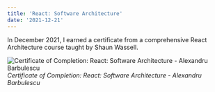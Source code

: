```yaml
---
title: 'React: Software Architecture'
date: '2021-12-21'
---
```


In December 2021, I earned a certificate from a comprehensive React Architecture course taught by Shaun Wassell.

![Certificate of Completion: React: Software Architecture - Alexandru Barbulescu](/images/certifications/react/react-software-architecture.png)
_Certificate of Completion: React: Software Architecture - Alexandru Barbulescu_
